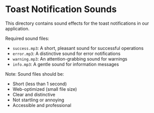 # Toast Notification Sounds

This directory contains sound effects for the toast notifications in our application.

Required sound files:

- `success.mp3`: A short, pleasant sound for successful operations
- `error.mp3`: A distinctive sound for error notifications
- `warning.mp3`: An attention-grabbing sound for warnings
- `info.mp3`: A gentle sound for information messages

Note: Sound files should be:

- Short (less than 1 second)
- Web-optimized (small file size)
- Clear and distinctive
- Not startling or annoying
- Accessible and professional 
